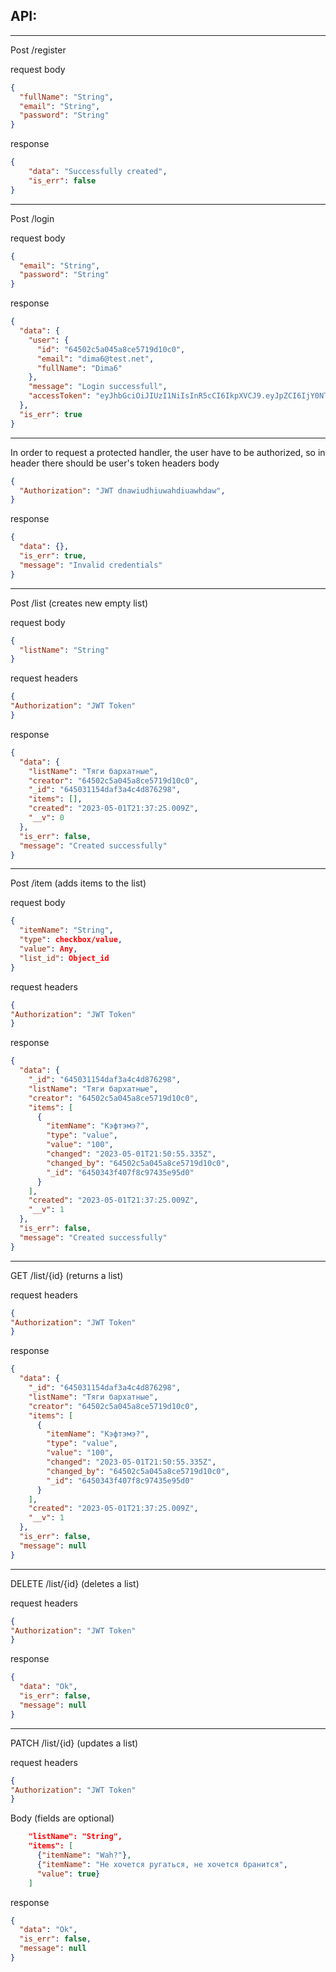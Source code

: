 ## API:

----
Post /register

request body

```json
{
  "fullName": "String",
  "email": "String",
  "password": "String"
}
```
response
```json
{
    "data": "Successfully created",
    "is_err": false
}
```
---
Post /login

request body

```json
{
  "email": "String",
  "password": "String"
}
```
response
```json
{
  "data": {
    "user": {
      "id": "64502c5a045a8ce5719d10c0",
      "email": "dima6@test.net",
      "fullName": "Dima6"
    },
    "message": "Login successfull",
    "accessToken": "eyJhbGciOiJIUzI1NiIsInR5cCI6IkpXVCJ9.eyJpZCI6IjY0NTAyYzVhMDQ1YThjZTU3MTlkMTBjMCIsImlhdCI6MTY4Mjk3NTg0MSwiZXhwIjoxNjgzMDYyMjQxfQ.TZNVtUZ7NtlLSxB-SS_bhCqM1pojKUbHeTd6QsDkuWE"
  },
  "is_err": true
}
```
---
In order to request a protected handler, the user have to be authorized, so in header there should be user's token
headers body

```json
{
  "Authorization": "JWT dnawiudhiuwahdiuawhdaw",
}
```
response
```json
{
  "data": {},
  "is_err": true,
  "message": "Invalid credentials"
}
```
----
Post /list (creates new empty list)

request body

```json
{
  "listName": "String"
}
```
request headers

```json
{
"Authorization": "JWT Token"
}
```
response
```json
{
  "data": {
    "listName": "Тяги бархатные",
    "creator": "64502c5a045a8ce5719d10c0",
    "_id": "645031154daf3a4c4d876298",
    "items": [],
    "created": "2023-05-01T21:37:25.009Z",
    "__v": 0
  },
  "is_err": false,
  "message": "Created successfully"
}
```
---
Post /item (adds items to the list)

request body

```json
{
  "itemName": "String",
  "type": checkbox/value,
  "value": Any,
  "list_id": Object_id
}
```
request headers

```json
{
"Authorization": "JWT Token"
}
```
response
```json
{
  "data": {
    "_id": "645031154daf3a4c4d876298",
    "listName": "Тяги бархатные",
    "creator": "64502c5a045a8ce5719d10c0",
    "items": [
      {
        "itemName": "Кэфтэмэ?",
        "type": "value",
        "value": "100",
        "changed": "2023-05-01T21:50:55.335Z",
        "changed_by": "64502c5a045a8ce5719d10c0",
        "_id": "6450343f407f8c97435e95d0"
      }
    ],
    "created": "2023-05-01T21:37:25.009Z",
    "__v": 1
  },
  "is_err": false,
  "message": "Created successfully"
}
```
---
GET /list/{id} (returns a list)

request headers

```json
{
"Authorization": "JWT Token"
}
```
response
```json
{
  "data": {
    "_id": "645031154daf3a4c4d876298",
    "listName": "Тяги бархатные",
    "creator": "64502c5a045a8ce5719d10c0",
    "items": [
      {
        "itemName": "Кэфтэмэ?",
        "type": "value",
        "value": "100",
        "changed": "2023-05-01T21:50:55.335Z",
        "changed_by": "64502c5a045a8ce5719d10c0",
        "_id": "6450343f407f8c97435e95d0"
      }
    ],
    "created": "2023-05-01T21:37:25.009Z",
    "__v": 1
  },
  "is_err": false,
  "message": null
}
```
---
DELETE /list/{id} (deletes a list)

request headers

```json
{
"Authorization": "JWT Token"
}
```
response
```json
{
  "data": "Ok",
  "is_err": false,
  "message": null
}
```
---
PATCH /list/{id} (updates a list)

request headers

```json
{
"Authorization": "JWT Token"
}
```
Body (fields are optional)
```json
    "listName": "String",
    "items": [
      {"itemName": "Wah?"}, 
      {"itemName": "Не хочется ругаться, не хочется бранится", 
      "value": true}
    ]
```
response
```json
{
  "data": "Ok",
  "is_err": false,
  "message": null
}
```